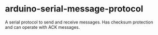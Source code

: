 arduino-serial-message-protocol
===============================

A serial protocol to send and receive messages. Has checksum protection and can operate with ACK messages.
